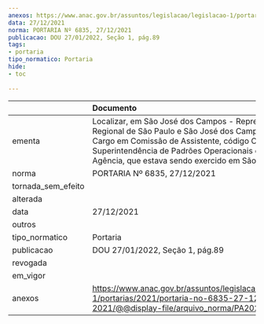 ```yaml
---
anexos: https://www.anac.gov.br/assuntos/legislacao/legislacao-1/portarias/2021/portaria-no-6835-27-12-2021/@@display-file/arquivo_norma/PA2021-6835.pdf
data: 27/12/2021
norma: PORTARIA Nº 6835, 27/12/2021
publicacao: DOU 27/01/2022, Seção 1, pág.89
tags:
- portaria
tipo_normatico: Portaria
hide: 
- toc 
 
---
```


|                    | Documento                                                                                                                                                                                                                                                     |
|:-------------------|:--------------------------------------------------------------------------------------------------------------------------------------------------------------------------------------------------------------------------------------------------------------|
| ementa             | Localizar, em São José dos Campos - Representação Regional de São Paulo e São José dos Campos (SP), o Cargo em Comissão de Assistente, código CAS II, da Superintendência de Padrões Operacionais desta Agência, que estava sendo exercido em São Paulo (SP). |
| norma              | PORTARIA Nº 6835, 27/12/2021                                                                                                                                                                                                                                  |
| tornada_sem_efeito |                                                                                                                                                                                                                                                               |
| alterada           |                                                                                                                                                                                                                                                               |
| data               | 27/12/2021                                                                                                                                                                                                                                                    |
| outros             |                                                                                                                                                                                                                                                               |
| tipo_normatico     | Portaria                                                                                                                                                                                                                                                      |
| publicacao         | DOU 27/01/2022, Seção 1, pág.89                                                                                                                                                                                                                               |
| revogada           |                                                                                                                                                                                                                                                               |
| em_vigor           |                                                                                                                                                                                                                                                               |
| anexos             | https://www.anac.gov.br/assuntos/legislacao/legislacao-1/portarias/2021/portaria-no-6835-27-12-2021/@@display-file/arquivo_norma/PA2021-6835.pdf                                                                                                              |